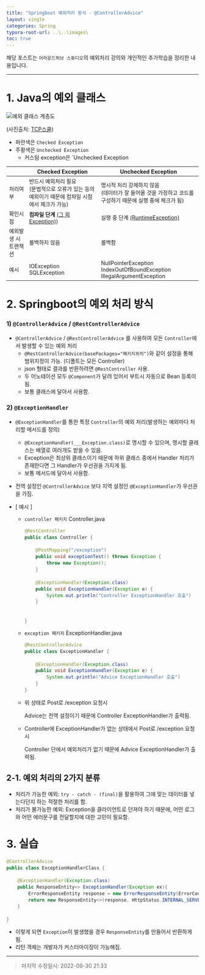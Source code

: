 ```yaml
---
title: "Springboot 예외처리 방식 - @ControllerAdvice"
layout: single
categories: Spring
typora-root-url: ..\..\images\
toc: true
---
```






해당 포스트는 `어라운드허브 스튜디오`의 예외처리 강의와 개인적인 추가학습을 정리한 내용입니다.

------

# 1. Java의 예외 클래스

![예외 클래스 계층도](..\..\images\img_java_exception_class_hierarchy.png)

(사진출처: [TCP스쿨](http://www.tcpschool.com/java/java_exception_class))

- 파란색은 `Checked Exception`
- 주황색은 `Unchecked Exception`
  - 커스텀 exception은 `Unchecked Exception

|                      | Checked Exception                                            | Unchecked Exception                                          |
| -------------------- | ------------------------------------------------------------ | ------------------------------------------------------------ |
| 처리여부             | 반드시 예외처리 필요<br />(문법적으로 오류가 있는 등의 예외이기 때문에 컴파일 시점에서 체크가 가능) | 명시적 처리 강제하지 않음<br />(데이터가 잘 들어올 것을 가정하고 코드를 구성하기 때문에 실행 중에 체크가 됨) |
| 확인시점             | **컴파일 단계** <u>(그 외 Exception)</u>)                    | 실행 중 단계 <u>(RuntimeException)</u>                       |
| 예외발생 시 트랜잭션 | 롤백하지 않음                                                | 롤백함                                                       |
| 예시                 | IOException<br />SQLException                                | NullPointerException<br />IndexOutOfBoundException<br />IllegalArgumentException |



# 2. Springboot의 예외 처리 방식

### 1)  `@ControllerAdvice` / `@RestControllerAdvice`

- `@ControllerAdvice` / `@RestControllerAdvice` 를 사용하여 모든 `Controller`에서 발생할 수 있는 예외 처리
  - `@RestControllerAdvice(basePackages="패키지위치")`와 같이 설정을 통해 범위지정이 가능. (디폴트는 모든 Controller)
  - json 형태로 결과를 반환하려면 `@RestController` 사용.
  - 두 어노테이션 모두 `@Component`가 달려 있어서 부트시 자동으로 Bean 등록이 됨.
  - 보통 클래스에 달아서 사용함.

### 2)  `@ExceptionHandler`

- `@ExceptionHandler`를 통한 특정 `Controller`의 예외 처리(발생하는 예외마다 처리할 메서드를 정의)

  - `@ExceptionHandler(___Exception.class)`로 명시할 수 있으며, 명시할 클래스는 배열로 여러개도 받을 수 있음.
  - Exception은 최상위 클래스이기 때문에 하위 클래스 중에서 Handler 처리가 존재한다면 그 Handler가 우선권을 가지게 됨.
  - 보통 메서드에 달아서 사용함.

- 전역 설정인 `@ControllerAdvice` 보다 지역 설정인 `@ExceptionHandler`가 우선권을 가짐.

- [ 예시 ]

  - `controller 패키지` Controller.java

    ```java
    @RestController
    public class Controller {
        
        @PostMapping("/exception")
        public void exceptionTest() throws Exception {
            throw new Exception();
        }
        
        @ExceptionHandler(Exception.class)
        public void ExceptionHandler(Exception e) {
            System.out.println("Controller ExceptionHandler 호출")
        }
        
        
    }
    ```

  - `exception 패키지` ExceptionHandler.java

    ```java
    @RestControllerAdvice
    public class ExceptionHandler {
        
        @ExceptionHandler(Exception.class)
        public void ExceptionHandler(Exception e) {
            System.out.println("Advice ExceptionHandler 호출")
        }
    }
    ```

  - 위 상태로 Post로 /exception 요청시

    Advice는 전역 설정이기 때문에 Controller ExceptionHandler가 출력됨.

  - Controller에 ExceptionHandler가 없는 상태에서 Post로 /exception 요청시

    Controller 단에서 예외처리가 없기 때문에 Advice ExceptionHandler가 출력됨.





## 2-1. 예외 처리의 2가지 분류

- 처리가 가능한 예외: `try - catch - (final)`을 활용하여 그에 맞는 데이터를 넣는다던지 하는 적절한 처리를 함.
- 처리가 불가능한 예외: Exception을 클라이언트로 던져야 하기 때문에, 어떤 로그와 어떤 에러문구를 전달할지에 대한 고민이 필요함.

# 3. 실습

```java
@ControllerAdvice
public class ExceptionHandlerClass {
    
    @ExceptionHandler(Exception.class)
    public ResponseEntity<> ExceptionHandler(Exception ex){
        ErrorResponseEntity response = new ErrorResponseEntity(ErrorCode.INTERNAL_SERVER_ERROR);
        return new ResponseEntity<>(response, HttpStatus.INTERNAL_SERVER_ERROR);
    }
    
}
```

- 이렇게 되면 `Exception`이 발생했을 경우 `ResponseEntity`를 만들어서 반환하게 됨.
- 리턴 객체는 개발자가 커스터마이징이 가능해짐.

------

> 마지막 수정일시: 2022-09-30 21:33